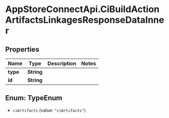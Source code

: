 # AppStoreConnectApi.CiBuildActionArtifactsLinkagesResponseDataInner

## Properties

Name | Type | Description | Notes
------------ | ------------- | ------------- | -------------
**type** | **String** |  | 
**id** | **String** |  | 



## Enum: TypeEnum


* `ciArtifacts` (value: `"ciArtifacts"`)




